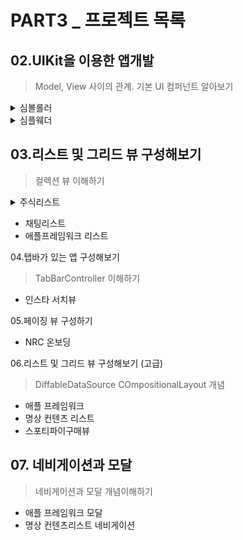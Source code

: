 # PART3 _ 프로젝트 목록

## 02.UIKit을 이용한 앱개발
> Model, View 사이의 관계. 기본 UI 컴퍼넌트 알아보기
<details>

  <summary> 심볼롤러 </summary>
  <img src=https://user-images.githubusercontent.com/50406861/174623755-9723ec51-1f4a-41f6-9fb1-c38a58d09d2a.gif width=276 height=598>


+ 내용: 버튼을 눌렀을 때 심볼을 랜덤하게 표시해주는 프로젝트
+ 화면 구성: 심볼을 보여주는 화면
+ 기능 명세
    1. 시스템 이미지를 최대 5장까지 이용한다.
    2. 이미지 하단에 이미지의 이름을 같이 표시한다.
    3. Reload 버튼을 눌렀을 때 이미지가 랜덤으로 업데이트된다.
</details>
<details>
  <summary> 심플웨더 </summary>
    <img src=https://user-images.githubusercontent.com/50406861/174630626-8bf386b2-6b29-4404-8c35-daedaa2d7df0.gif width=276 height=598>

+ 내용: 버튼을 눌렀을 때 도시의 날씨를 랜덤하게 표시해주는 프로젝트
+ 화면 구성: 도시의 날씨를 보여주는 화면
+ 기능 명세
    1. 시스템 이미지를 5장 이용한다. (cloud, sun, wind 등 날씨와 관련된 키워드를 사용한다.)
    2. Change City 버튼을 눌렀을 때 도시와 날씨, 온도가 각각 랜덤으로 업데이트된다.
</details>

## 03.리스트 및 그리드 뷰 구성해보기
> 컬렉션 뷰 이해하기

<details>
  <summary> 주식리스트 </summary>
    <img src=https://user-images.githubusercontent.com/50406861/174633817-b4b0322c-70fb-42c6-8946-5814879d8e90.gif width=276 height=598>
  
+ 내용: 주식 리스트를 보여주는 프로젝트
+ 화면 구성: 주식 리스트를 보여주는 화면
+ 기능 명세
    1. 셀의 기업 이미지는 슬랙에 공유된 이미지를 이용한다.
    2. 등락율에 따라 +인 경우 UIColor.systemRed, -이 경우에는 UIColor.systemBlue을 사용한다.
    3. Change City 버튼을 눌렀을 때 도시와 날씨, 온도가 각각 랜덤으로 업데이트된다.
</details>

- 채팅리스트
- 애플프레임워크 리스트

04.탭바가 있는 앱 구성해보기
> TabBarController 이해하기

- 인스타 서치뷰

05.페이징 뷰 구성하기
- NRC 온보딩

06.리스트 및 그리드 뷰 구성해보기 (고급)
> DiffableDataSource COmpositionalLayout 개념
- 애플 프레임워크
- 명상 컨텐츠 리스트
- 스포티파이구매뷰

## 07. 네비게이션과 모달
> 네비게이션과 모달 개념이해하기

- 애플 프레임워크 모달
- 명상 컨텐츠리스트 네비게이션
